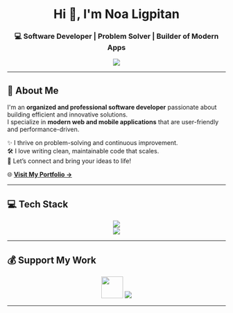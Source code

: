 <!-- Profile Header with Animation -->
<h1 align="center">Hi 👋, I'm Noa Ligpitan</h1>
<h3 align="center">💻 Software Developer | Problem Solver | Builder of Modern Apps</h3>

<p align="center">
  <img src="https://readme-typing-svg.herokuapp.com?size=22&duration=4000&color=00C7B7&center=true&vCenter=true&width=500&lines=Fullstack+Developer;Web+%26+Mobile+Developer;Open+Source+Contributor;Always+Learning+%F0%9F%92%AA" />
</p>

---

## 🚀 About Me
I'm an **organized and professional software developer** passionate about building efficient and innovative solutions.  
I specialize in **modern web and mobile applications** that are user-friendly and performance-driven.  

✨ I thrive on problem-solving and continuous improvement.  
🛠 I love writing clean, maintainable code that scales.  
🤝 Let’s connect and bring your ideas to life!  

🌐 [**Visit My Portfolio →**](https://noaligpitan.site)

---

## 💻 Tech Stack
<p align="center">
  <!-- Frontend -->
  <img src="https://skillicons.dev/icons?i=html,css,javascript,react,nextjs,tailwind,php,mysql,mongodb,sqlite,nodejs" /><br/>
  <!-- Tools -->
  <img src="https://skillicons.dev/icons?i=firebase,vercel,netlify,docker,git,github,photoshop,canva" />
</p>

---

## 💰 Support My Work
<p align="center">
  <a href="https://ko-fi.com/noaligpitan"><img src="https://cdn.buymeacoffee.com/buttons/v2/default-yellow.png" height="50"></a>
  <a href="https://paypal.me/ProfX26"><img src="https://img.shields.io/badge/PayPal-00457C?style=for-the-badge&logo=paypal&logoColor=white"></a>
</p>

---
